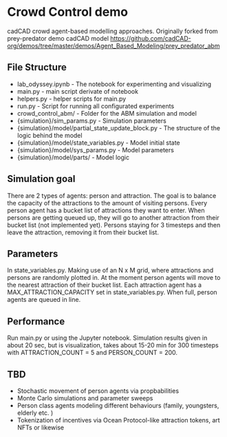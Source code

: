 # Crowd Control demo

cadCAD crowd agent-based modelling approaches. Originally forked from prey-predator demo cadCAD model https://github.com/cadCAD-org/demos/tree/master/demos/Agent_Based_Modeling/prey_predator_abm

## File Structure

* lab_odyssey.ipynb - The notebook for experimenting and visualizing
* main.py - main script derivate of notebook
* helpers.py - helper scripts for main.py
* run.py - Script for running all configurated experiments
* crowd_control_abm/ - Folder for the ABM simulation and model 
* {simulation}/sim_params.py - Simulation parameters
* {simulation}/model/partial_state_update_block.py - The structure of the logic behind the model
* {simulation}/model/state_variables.py - Model initial state
* {simulation}/model/sys_params.py - Model parameters
* {simulation}/model/parts/ - Model logic

## Simulation goal

There are 2 types of agents: person and attraction. The goal is to balance the capacity of the attractions to the amount of visiting persons. Every person agent has a bucket list of attractions they want to enter. When persons are getting queued up, they will go to another attraction from their bucket list (not implemented yet). Persons staying for 3 timesteps and then leave the attraction, removing it from their bucket list.

## Parameters

In state_variables.py. Making use of an N x M grid, where attractions and persons are randomly plotted in. At the moment person agents will move to the nearest attraction of their bucket list. Each attraction agent has a MAX_ATTRACTION_CAPACITY set in state_variables.py. When full, person agents are queued in line.

## Performance

Run main.py or using the Jupyter notebook. Simulation results given in about 20 sec, but is visualization, takes about 15-20 min for 300 timesteps with ATTRACTION_COUNT = 5 and PERSON_COUNT = 200.

## TBD

* Stochastic movement of person agents via propbabilities
* Monte Carlo simulations and parameter sweeps
* Person class agents modeling different behaviours (family, youngsters, elderly etc. )
* Tokenization of incentives via Ocean Protocol-like attraction tokens, art NFTs or likewise